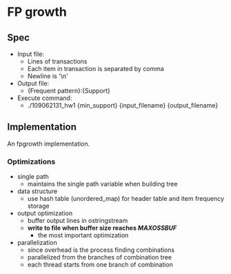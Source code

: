 # FP growth

## Spec

* Input file:
  * Lines of transactions
  * Each item in transaction is separated by comma
  * Newline is '\n'
* Output file:
  * {Frequent pattern}:{Support}
* Execute command:
  * ./109062131_hw1 {min_support} {input_filename} {output_filename}

## Implementation

An fpgrowth implementation.

### Optimizations

* single path
  * maintains the single path variable when building tree
* data structure
  * use hash table (unordered_map) for header table and item frequency storage
* output optimization
  * buffer output lines in ostringstream
  * **write to file when buffer size reaches *MAXOSSBUF***
    * the most important optimization
* parallelization
  * since overhead is the process finding combinations
  * parallelized from the branches of combination tree
  * each thread starts from one branch of combination

